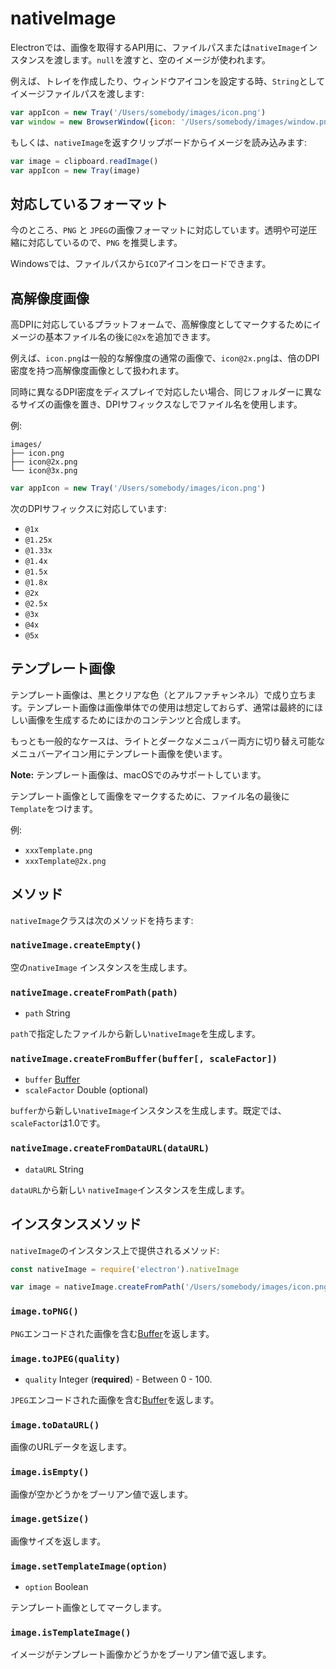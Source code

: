 # nativeImage

Electronでは、画像を取得するAPI用に、ファイルパスまたは`nativeImage`インスタンスを渡します。`null`を渡すと、空のイメージが使われます。

例えば、トレイを作成したり、ウィンドウアイコンを設定する時、`String`としてイメージファイルパスを渡します:

```javascript
var appIcon = new Tray('/Users/somebody/images/icon.png')
var window = new BrowserWindow({icon: '/Users/somebody/images/window.png'})
```

もしくは、`nativeImage`を返すクリップボードからイメージを読み込みます:

```javascript
var image = clipboard.readImage()
var appIcon = new Tray(image)
```

## 対応しているフォーマット

今のところ、`PNG` と `JPEG`の画像フォーマットに対応しています。透明や可逆圧縮に対応しているので、`PNG` を推奨します。

Windowsでは、ファイルパスから`ICO`アイコンをロードできます。

## 高解像度画像

高DPIに対応しているプラットフォームで、高解像度としてマークするためにイメージの基本ファイル名の後に`@2x`を追加できます。

例えば、`icon.png`は一般的な解像度の通常の画像で、`icon@2x.png`は、倍のDPI密度を持つ高解像度画像として扱われます。


同時に異なるDPI密度をディスプレイで対応したい場合、同じフォルダーに異なるサイズの画像を置き、DPIサフィックスなしでファイル名を使用します。

例:

```text
images/
├── icon.png
├── icon@2x.png
└── icon@3x.png
```


```javascript
var appIcon = new Tray('/Users/somebody/images/icon.png')
```

次のDPIサフィックスに対応しています:

* `@1x`
* `@1.25x`
* `@1.33x`
* `@1.4x`
* `@1.5x`
* `@1.8x`
* `@2x`
* `@2.5x`
* `@3x`
* `@4x`
* `@5x`

## テンプレート画像

テンプレート画像は、黒とクリアな色（とアルファチャンネル）で成り立ちます。テンプレート画像は画像単体での使用は想定しておらず、通常は最終的にほしい画像を生成するためにほかのコンテンツと合成します。

もっとも一般的なケースは、ライトとダークなメニュバー両方に切り替え可能なメニュバーアイコン用にテンプレート画像を使います。


**Note:** テンプレート画像は、macOSでのみサポートしています。

テンプレート画像として画像をマークするために、ファイル名の最後に`Template`をつけます。

例:

* `xxxTemplate.png`
* `xxxTemplate@2x.png`

## メソッド

`nativeImage`クラスは次のメソッドを持ちます:

### `nativeImage.createEmpty()`

空の`nativeImage` インスタンスを生成します。

### `nativeImage.createFromPath(path)`

* `path` String

`path`で指定したファイルから新しい`nativeImage`を生成します。

### `nativeImage.createFromBuffer(buffer[, scaleFactor])`

* `buffer` [Buffer][buffer]
* `scaleFactor` Double (optional)

 `buffer`から新しい`nativeImage`インスタンスを生成します。既定では、`scaleFactor`は1.0です。

### `nativeImage.createFromDataURL(dataURL)`

* `dataURL` String

`dataURL`から新しい `nativeImage`インスタンスを生成します。

## インスタンスメソッド

`nativeImage`のインスタンス上で提供されるメソッド:

```javascript
const nativeImage = require('electron').nativeImage

var image = nativeImage.createFromPath('/Users/somebody/images/icon.png')
```

### `image.toPNG()`

`PNG`エンコードされた画像を含む[Buffer][buffer]を返します。

### `image.toJPEG(quality)`

* `quality` Integer (**required**) - Between 0 - 100.

`JPEG`エンコードされた画像を含む[Buffer][buffer]を返します。

### `image.toDataURL()`

画像のURLデータを返します。

### `image.isEmpty()`

画像が空かどうかをブーリアン値で返します。

### `image.getSize()`

画像サイズを返します。

[buffer]: https://nodejs.org/api/buffer.html#buffer_class_buffer

### `image.setTemplateImage(option)`

* `option` Boolean

テンプレート画像としてマークします。

### `image.isTemplateImage()`

イメージがテンプレート画像かどうかをブーリアン値で返します。
